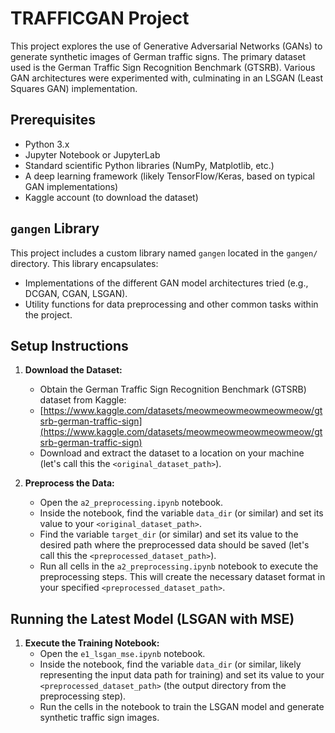 # TRAFFICGAN Project

This project explores the use of Generative Adversarial Networks (GANs) to generate synthetic images of German traffic signs. The primary dataset used is the German Traffic Sign Recognition Benchmark (GTSRB). Various GAN architectures were experimented with, culminating in an LSGAN (Least Squares GAN) implementation.

## Prerequisites

*   Python 3.x
*   Jupyter Notebook or JupyterLab
*   Standard scientific Python libraries (NumPy, Matplotlib, etc.)
*   A deep learning framework (likely TensorFlow/Keras, based on typical GAN implementations)
*   Kaggle account (to download the dataset)

## `gangen` Library

This project includes a custom library named `gangen` located in the `gangen/` directory. This library encapsulates:

*   Implementations of the different GAN model architectures tried (e.g., DCGAN, CGAN, LSGAN).
*   Utility functions for data preprocessing and other common tasks within the project.

## Setup Instructions

1.  **Download the Dataset:**
    *   Obtain the German Traffic Sign Recognition Benchmark (GTSRB) dataset from Kaggle:
    *   [https://www.kaggle.com/datasets/meowmeowmeowmeowmeow/gtsrb-german-traffic-sign](https://www.kaggle.com/datasets/meowmeowmeowmeowmeow/gtsrb-german-traffic-sign)
    *   Download and extract the dataset to a location on your machine (let's call this the `<original_dataset_path>`).

2.  **Preprocess the Data:**
    *   Open the `a2_preprocessing.ipynb` notebook.
    *   Inside the notebook, find the variable `data_dir` (or similar) and set its value to your `<original_dataset_path>`.
    *   Find the variable `target_dir` (or similar) and set its value to the desired path where the preprocessed data should be saved (let's call this the `<preprocessed_dataset_path>`).
    *   Run all cells in the `a2_preprocessing.ipynb` notebook to execute the preprocessing steps. This will create the necessary dataset format in your specified `<preprocessed_dataset_path>`.

## Running the Latest Model (LSGAN with MSE)

1.  **Execute the Training Notebook:**
    *   Open the `e1_lsgan_mse.ipynb` notebook.
    *   Inside the notebook, find the variable `data_dir` (or similar, likely representing the input data path for training) and set its value to your `<preprocessed_dataset_path>` (the output directory from the preprocessing step).
    *   Run the cells in the notebook to train the LSGAN model and generate synthetic traffic sign images.
